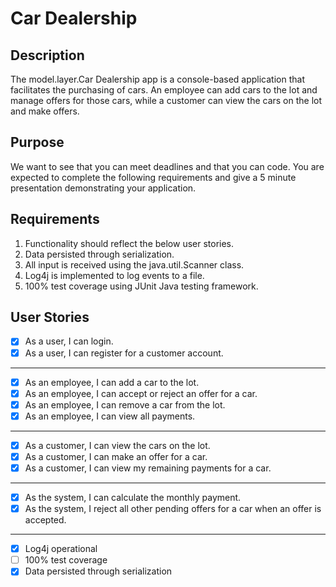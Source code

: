 # Car Dealership

## Description

   The model.layer.Car Dealership app is a console-based application that facilitates the purchasing of cars. An employee can add cars to the lot and manage offers for those cars, while a customer can view the cars on the lot and make offers.
	
## Purpose

   We want to see that you can meet deadlines and that you can code. You are expected to complete the following requirements and give a 5 minute presentation demonstrating your application.

## Requirements
1. Functionality should reflect the below user stories.
2. Data persisted through serialization.
3. All input is received using the java.util.Scanner class.
4. Log4j is implemented to log events to a file.
5. 100% test coverage using JUnit Java testing framework.


## User Stories

- [x] As a user, I can login.
- [x] As a user, I can register for a customer account.
-----
- [x] As an employee, I can add a car to the lot.
- [x] As an employee, I can accept or reject an offer for a car.
- [x] As an employee, I can remove a car from the lot.
- [x] As an employee, I can view all payments.
----
- [x] As a customer, I can view the cars on the lot.
- [x] As a customer, I can make an offer for a car. 
- [x] As a customer, I can view my remaining payments for a car.
----
- [x] As the system, I can calculate the monthly payment.
- [x] As the system, I reject all other pending offers for a car when an offer is accepted.
----
- [x] Log4j operational
- [ ] 100% test coverage
- [x] Data persisted through serialization
